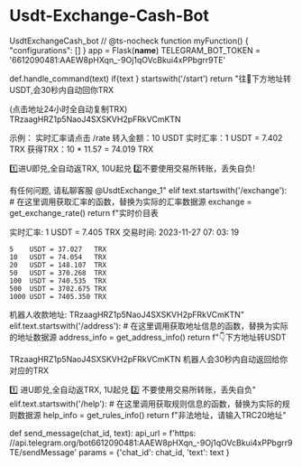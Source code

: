 # Usdt-Exchange-Cash-Bot
UsdtExchangeCash_bot
// @ts-nocheck
function myFunction() {
    "configurations": []
}
app = Flask(__name__)
TELEGRAM_BOT_TOKEN = '6612090481:AAEW8pHXqn_-9Oj1qOVcBkui4xPPbgrr9TE'

def.handle_command(text)
    if{text
} startswith('/start')
        return "往🔻下方地址转USDT,会30秒内自动回你TRX

(点击地址24小时全自动复制TRX)
TRzaagHRZ1p5NaoJ4SXSKVH2pFRkVCmKTN

示例：
实时汇率请点击 /rate
转入金额：10 USDT
实时汇率：1 USDT = 7.402 TRX
获得TRX：10 * 11.57 = 74.019 TRX

1️⃣进U即兑,全自动返TRX,
10U起兑
2️⃣不要使用交易所转账，丢失自负!

有任何问题, 请私聊客服 @UsdtExchange_1"
    elif text.startswith('/exchange'):
        # 在这里调用获取汇率的函数，替换为实际的汇率数据源
        exchange = get_exchange_rate()
        return f"实时价目表

实时汇率: 1 USDT = 7.405 TRX
交易时间: 2023-11-27 07: 03: 19
~~~~~~~~~~~~~~~~~~~~~~~~~~~~
5    USDT = 37.027   TRX
10   USDT = 74.054   TRX
20   USDT = 148.107  TRX
50   USDT = 370.268  TRX
100  USDT = 740.535  TRX
500  USDT = 3702.675 TRX
1000 USDT = 7405.350 TRX
~~~~~~~~~~~~~~~~~~~~~~~~~~~~
机器人收款地址: TRzaagHRZ1p5NaoJ4SXSKVH2pFRkVCmKTN"
    elif.text.startswith('/address'):
        # 在这里调用获取地址信息的函数，替换为实际的地址数据源
        address_info = get_address_info()
        return f"👇下方地址转USDT

TRzaagHRZ1p5NaoJ4SXSKVH2pFRkVCmKTN
机器人会30秒内自动返回给你对应的TRX

1️⃣ 进U即兑,全自动返TRX,
1U起兑
2️⃣ 不要使用交易所转账，丢失自负"
    elif.text.startswith('/help'):
        # 在这里调用获取规则信息的函数，替换为实际的规则数据源
        help_info = get_rules_info()
        return f"非法地址，请输入TRC20地址"

def send_message(chat_id, text):
    api_url = f'https: //api.telegram.org/bot6612090481:AAEW8pHXqn_-9Oj1qOVcBkui4xPPbgrr9TE/sendMessage'
    params = {'chat_id': chat_id, 'text': text
}